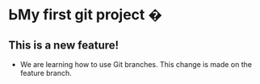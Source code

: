 # ЬMy first git project �
## This is a new feature!
- We are learning how to use Git branches.
This change is made on the feature branch.
